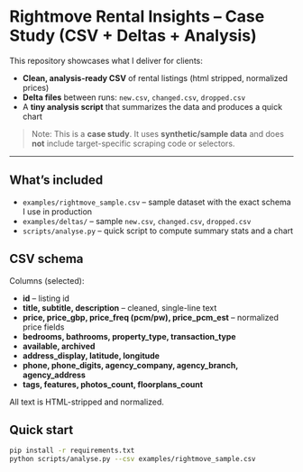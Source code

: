 # Rightmove Rental Insights – Case Study (CSV + Deltas + Analysis)

This repository showcases what I deliver for clients:
- **Clean, analysis-ready CSV** of rental listings (html stripped, normalized prices)
- **Delta files** between runs: `new.csv`, `changed.csv`, `dropped.csv`
- A **tiny analysis script** that summarizes the data and produces a quick chart

> Note: This is a **case study**. It uses **synthetic/sample data** and does **not** include target-specific scraping code or selectors.

---

## What’s included

- `examples/rightmove_sample.csv` – sample dataset with the exact schema I use in production
- `examples/deltas/` – sample `new.csv`, `changed.csv`, `dropped.csv`
- `scripts/analyse.py` – quick script to compute summary stats and a chart

## CSV schema

Columns (selected):
- **id** – listing id  
- **title, subtitle, description** – cleaned, single-line text  
- **price, price_gbp, price_freq (pcm/pw), price_pcm_est** – normalized price fields  
- **bedrooms, bathrooms, property_type, transaction_type**  
- **available, archived**  
- **address_display, latitude, longitude**  
- **phone, phone_digits, agency_company, agency_branch, agency_address**  
- **tags, features, photos_count, floorplans_count**

All text is HTML-stripped and normalized.

## Quick start

```bash
pip install -r requirements.txt
python scripts/analyse.py --csv examples/rightmove_sample.csv
